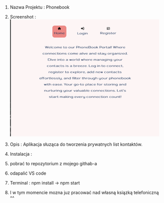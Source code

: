 1. Nazwa Projektu : Phonebook
2. Screenshot : 
![Alt text](./Zrzut%20ekranu%202023-12-14%20o%2001.25.10.png)
3. Opis : 
Aplikacja słuząca do tworzenia prywatnych list kontaktów.
4. Instalacja :

1. pobrać to repozytorium z mojego githab-a
2. odapalić VS code 
3. Terminal : npm install -> npm start 
4. I w tym momencie mozna juz pracować nad własną ksiązką telefoniczną ^^